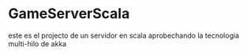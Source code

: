 # GameServerScala
este es el projecto de un servidor en scala aprobechando la tecnologia multi-hilo de akka

